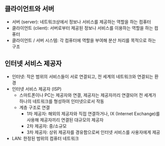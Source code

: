 ## 클라이언트와 서버

- 서버 (server): 네트워크상에서 정보나 서비스를 제공하는 역할을 하는 컴퓨터
- 클라이언트 (client): 서버로부터 제공된 정보나 서비스를 이용하는 역할을 하는 컴퓨터
- 클라이언트 / 서버 시스템: 각 컴퓨터에 역할을 부여해 분산 처리를 목적으로 하는 구조

## 인터넷 서비스 제공자

- 인터넷: 작은 범위의 서비스들이 서로 연결되고, 전 세계의 네트워크와 연결되는 환경
- 인터넷 서비스 제공자 (ISP)
  - 스마트폰이나 PC는 제공자와 연결, 제공자는 제공자끼리 연결되어 전 세계가 하나의 네트워크를 형성하여 인터넷으로서 작동
  - 계층 구조로 연결
    - 1차 제공자: 해외의 제공자와 직접 연결하거나, IX (Internet Exchange)를 사용해 제공자끼리 연결된 대규모의 제공자
    - 2차 제공자: 중/소규모
    - 3차 제공자: 상위 제공자를 경유함으로써 인터넷 서비스를 사용자에게 제공
- LAN: 한정된 범위의 컴퓨터 네트워크
